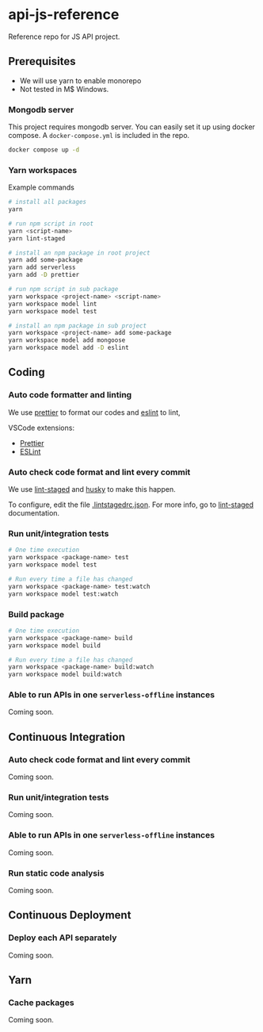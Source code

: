 # api-js-reference

Reference repo for JS API project.

## Prerequisites

- We will use yarn to enable monorepo
- Not tested in M$ Windows.

### Mongodb server

This project requires mongodb server. You can easily set it up using docker compose. A `docker-compose.yml` is included in the repo.

```bash
docker compose up -d
```

### Yarn workspaces

Example commands

```bash
# install all packages
yarn

# run npm script in root
yarn <script-name>
yarn lint-staged

# install an npm package in root project
yarn add some-package
yarn add serverless
yarn add -D prettier

# run npm script in sub package
yarn workspace <project-name> <script-name>
yarn workspace model lint
yarn workspace model test

# install an npm package in sub project
yarn workspace <project-name> add some-package
yarn workspace model add mongoose
yarn workspace model add -D eslint

```

## Coding

### Auto code formatter and linting

We use [prettier](https://prettier.io/) to format our codes and [eslint](https://www.npmjs.com/package/eslint) to lint,

VSCode extensions:

- [Prettier](https://marketplace.visualstudio.com/items?itemName=esbenp.prettier-vscode)
- [ESLint](https://marketplace.visualstudio.com/items?itemName=dbaeumer.vscode-eslint)

### Auto check code format and lint every commit

We use [lint-staged](https://github.com/okonet/lint-staged) and [husky](https://github.com/typicode/husky) to make this happen.

To configure, edit the file [.lintstagedrc.json](/.lintstagedrc.json). For more info, go to [lint-staged](https://github.com/okonet/lint-staged#Configuration) documentation.

### Run unit/integration tests

```bash
# One time execution
yarn workspace <package-name> test
yarn workspace model test

# Run every time a file has changed
yarn workspace <package-name> test:watch
yarn workspace model test:watch
```

### Build package

```bash
# One time execution
yarn workspace <package-name> build
yarn workspace model build

# Run every time a file has changed
yarn workspace <package-name> build:watch
yarn workspace model build:watch
```

### Able to run APIs in one `serverless-offline` instances

Coming soon.

## Continuous Integration

### Auto check code format and lint every commit

Coming soon.

### Run unit/integration tests

Coming soon.

### Able to run APIs in one `serverless-offline` instances

Coming soon.

### Run static code analysis

Coming soon.

## Continuous Deployment

### Deploy each API separately

Coming soon.

## Yarn

### Cache packages

Coming soon.
